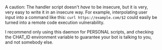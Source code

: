 A caution: The handler script doesn't *have* to be insecure, but it is very, very easy to write it in an insecure way. For example, interpolating user input into a command like this: `curl https://example.com/$2` could easily be turned into a remote code execution vulnerability.

I recommend only using this daemon for PERSONAL scripts, and checking the CHAT_ID environment variable to guarantee your bot is talking to you, and not somebody else.